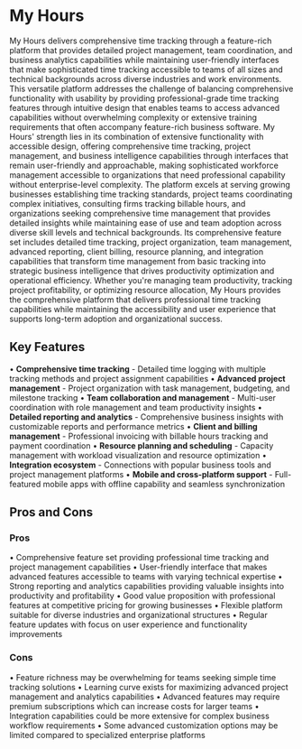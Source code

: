 # My Hours

My Hours delivers comprehensive time tracking through a feature-rich platform that provides detailed project management, team coordination, and business analytics capabilities while maintaining user-friendly interfaces that make sophisticated time tracking accessible to teams of all sizes and technical backgrounds across diverse industries and work environments. This versatile platform addresses the challenge of balancing comprehensive functionality with usability by providing professional-grade time tracking features through intuitive design that enables teams to access advanced capabilities without overwhelming complexity or extensive training requirements that often accompany feature-rich business software. My Hours' strength lies in its combination of extensive functionality with accessible design, offering comprehensive time tracking, project management, and business intelligence capabilities through interfaces that remain user-friendly and approachable, making sophisticated workforce management accessible to organizations that need professional capability without enterprise-level complexity. The platform excels at serving growing businesses establishing time tracking standards, project teams coordinating complex initiatives, consulting firms tracking billable hours, and organizations seeking comprehensive time management that provides detailed insights while maintaining ease of use and team adoption across diverse skill levels and technical backgrounds. Its comprehensive feature set includes detailed time tracking, project organization, team management, advanced reporting, client billing, resource planning, and integration capabilities that transform time management from basic tracking into strategic business intelligence that drives productivity optimization and operational efficiency. Whether you're managing team productivity, tracking project profitability, or optimizing resource allocation, My Hours provides the comprehensive platform that delivers professional time tracking capabilities while maintaining the accessibility and user experience that supports long-term adoption and organizational success.

## Key Features

• **Comprehensive time tracking** - Detailed time logging with multiple tracking methods and project assignment capabilities
• **Advanced project management** - Project organization with task management, budgeting, and milestone tracking
• **Team collaboration and management** - Multi-user coordination with role management and team productivity insights
• **Detailed reporting and analytics** - Comprehensive business insights with customizable reports and performance metrics
• **Client and billing management** - Professional invoicing with billable hours tracking and payment coordination
• **Resource planning and scheduling** - Capacity management with workload visualization and resource optimization
• **Integration ecosystem** - Connections with popular business tools and project management platforms
• **Mobile and cross-platform support** - Full-featured mobile apps with offline capability and seamless synchronization

## Pros and Cons

### Pros
• Comprehensive feature set providing professional time tracking and project management capabilities
• User-friendly interface that makes advanced features accessible to teams with varying technical expertise
• Strong reporting and analytics capabilities providing valuable insights into productivity and profitability
• Good value proposition with professional features at competitive pricing for growing businesses
• Flexible platform suitable for diverse industries and organizational structures
• Regular feature updates with focus on user experience and functionality improvements

### Cons
• Feature richness may be overwhelming for teams seeking simple time tracking solutions
• Learning curve exists for maximizing advanced project management and analytics capabilities
• Advanced features may require premium subscriptions which can increase costs for larger teams
• Integration capabilities could be more extensive for complex business workflow requirements
• Some advanced customization options may be limited compared to specialized enterprise platforms